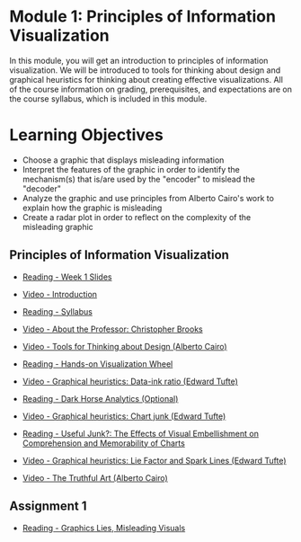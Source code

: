 # Module 1: Principles of Information Visualization

In this module, you will get an introduction to principles of information visualization. We will be introduced to tools for thinking about design and graphical heuristics for thinking about creating effective visualizations. All of the course information on grading, prerequisites, and expectations are on the course syllabus, which is included in this module.

# Learning Objectives

- Choose a graphic that displays misleading information
- Interpret the features of the graphic in order to identify the mechanism(s) that is/are used by the "encoder" to mislead the "decoder"
- Analyze the graphic and use principles from Alberto Cairo's work to explain how the graphic is misleading
- Create a radar plot in order to reflect on the complexity of the misleading graphic

## Principles of Information Visualization

- [Reading - Week 1 Slides](./Readings/Week1_Slides_Final.pdf)

- [Video - Introduction](https://www.coursera.org/learn/python-plotting/lecture/7uYsh/introduction)

- [Reading - Syllabus](https://www.coursera.org/learn/python-plotting/supplement/Faz2H/syllabus)

- [Video - About the Professor: Christopher Brooks](https://www.coursera.org/learn/python-plotting/lecture/CpFeA/about-the-professor-christopher-brooks)

- [Video - Tools for Thinking about Design (Alberto Cairo)](https://www.coursera.org/learn/python-plotting/lecture/qrqqa/tools-for-thinking-about-design-alberto-cairo)

- [Reading - Hands-on Visualization Wheel](https://mooctools.ai.umich.edu/multimeasure/424-visualization-wheel-practice/)

- [Video - Graphical heuristics: Data-ink ratio (Edward Tufte)](https://www.coursera.org/learn/python-plotting/lecture/qFnP9/graphical-heuristics-data-ink-ratio-edward-tufte)

- [Reading - Dark Horse Analytics (Optional)](http://www.darkhorseanalytics.com/)

- [Video - Graphical heuristics: Chart junk (Edward Tufte)](https://www.coursera.org/learn/python-plotting/lecture/LCcy7/graphical-heuristics-chart-junk-edward-tufte)

- [Reading - Useful Junk?: The Effects of Visual Embellishment on Comprehension and Memorability of Charts](https://www.researchgate.net/profile/Scott_Bateman/publication/221517808_Useful_Junk_The_effects_of_visual_embellishment_on_comprehension_and_memorability_of_charts/links/0deec5281274548361000000/Useful-Junk-The-effects-of-visual-embellishment-on-comprehension-and-memorability-of-charts.pdf)

- [Video - Graphical heuristics: Lie Factor and Spark Lines (Edward Tufte)](https://www.coursera.org/learn/python-plotting/lecture/uf0V8/graphical-heuristics-lie-factor-and-spark-lines-edward-tufte)

- [Video - The Truthful Art (Alberto Cairo)](https://www.coursera.org/learn/python-plotting/lecture/GqvPs/the-truthful-art-alberto-cairo)

## Assignment 1

- [Reading - Graphics Lies, Misleading Visuals](https://faculty.ucmerced.edu/jvevea/classes/Spark/readings/Cairo2015_Chapter_GraphicsLiesMisleadingVisuals.pdf)